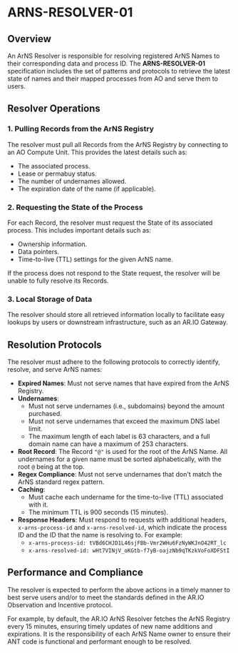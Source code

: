 # ARNS-RESOLVER-01

## Overview

An ArNS Resolver is responsible for resolving registered ArNS Names to their corresponding data and process ID. The **ARNS-RESOLVER-01** specification includes the set of patterns and protocols to retrieve the latest state of names and their mapped processes from AO and serve them to users.

## Resolver Operations

### 1. Pulling Records from the ArNS Registry

The resolver must pull all Records from the ArNS Registry by connecting to an AO Compute Unit. This provides the latest details such as:

- The associated process.
- Lease or permabuy status.
- The number of undernames allowed.
- The expiration date of the name (if applicable).

### 2. Requesting the State of the Process

For each Record, the resolver must request the State of its associated process. This includes important details such as:

- Ownership information.
- Data pointers.
- Time-to-live (TTL) settings for the given ArNS name.

If the process does not respond to the State request, the resolver will be unable to fully resolve its Records.

### 3. Local Storage of Data

The resolver should store all retrieved information locally to facilitate easy lookups by users or downstream infrastructure, such as an AR.IO Gateway.

## Resolution Protocols

The resolver must adhere to the following protocols to correctly identify, resolve, and serve ArNS names:

- **Expired Names**: Must not serve names that have expired from the ArNS Registry.
- **Undernames**:
  - Must not serve undernames (i.e., subdomains) beyond the amount purchased.
  - Must not serve undernames that exceed the maximum DNS label limit.
  - The maximum length of each label is 63 characters, and a full domain name can have a maximum of 253 characters.
- **Root Record**: The Record `"@"` is used for the root of the ArNS Name. All undernames for a given name must be sorted alphabetically, with the root `@` being at the top.
- **Regex Compliance**: Must not serve undernames that don't match the ArNS standard regex pattern.
- **Caching**:
  - Must cache each undername for the time-to-live (TTL) associated with it.
  - The minimum TTL is 900 seconds (15 minutes).
- **Response Headers**: Must respond to requests with additional headers, `x-arns-process-id` and `x-arns-resolved-id`, which indicate the process ID and the ID that the name is resolving to. For example:
  - `x-arns-process-id: tVBd6CHJD1L46sjFBb-Vmr2WHu6FzNyWKJnO42RT_lc`
  - `x-arns-resolved-id: wHt7VINjV_oKGtb-f7yB-oajzNb9qTKzkVoFoXDFStI`

## Performance and Compliance

The resolver is expected to perform the above actions in a timely manner to best serve users and/or to meet the standards defined in the AR.IO Observation and Incentive protocol.

For example, by default, the AR.IO ArNS Resolver fetches the ArNS Registry every 15 minutes, ensuring timely updates of new name additions and expirations. It is the responsibility of each ArNS Name owner to ensure their ANT code is functional and performant enough to be resolved.
